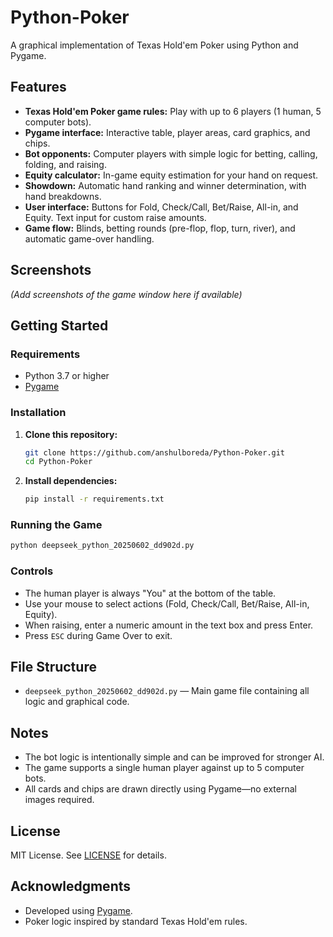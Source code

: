 # Python-Poker

A graphical implementation of Texas Hold'em Poker using Python and Pygame.

## Features

- **Texas Hold'em Poker game rules:** Play with up to 6 players (1 human, 5 computer bots).
- **Pygame interface:** Interactive table, player areas, card graphics, and chips.
- **Bot opponents:** Computer players with simple logic for betting, calling, folding, and raising.
- **Equity calculator:** In-game equity estimation for your hand on request.
- **Showdown:** Automatic hand ranking and winner determination, with hand breakdowns.
- **User interface:** Buttons for Fold, Check/Call, Bet/Raise, All-in, and Equity. Text input for custom raise amounts.
- **Game flow:** Blinds, betting rounds (pre-flop, flop, turn, river), and automatic game-over handling.

## Screenshots

*(Add screenshots of the game window here if available)*

## Getting Started

### Requirements

- Python 3.7 or higher
- [Pygame](https://www.pygame.org/)

### Installation

1. **Clone this repository:**
   ```bash
   git clone https://github.com/anshulboreda/Python-Poker.git
   cd Python-Poker
   ```

2. **Install dependencies:**
   ```bash
   pip install -r requirements.txt
   ```

### Running the Game

```bash
python deepseek_python_20250602_dd902d.py
```

### Controls

- The human player is always "You" at the bottom of the table.
- Use your mouse to select actions (Fold, Check/Call, Bet/Raise, All-in, Equity).
- When raising, enter a numeric amount in the text box and press Enter.
- Press `ESC` during Game Over to exit.

## File Structure

- `deepseek_python_20250602_dd902d.py` — Main game file containing all logic and graphical code.

## Notes

- The bot logic is intentionally simple and can be improved for stronger AI.
- The game supports a single human player against up to 5 computer bots.
- All cards and chips are drawn directly using Pygame—no external images required.

## License

MIT License. See [LICENSE](LICENSE) for details.

## Acknowledgments

- Developed using [Pygame](https://www.pygame.org/).
- Poker logic inspired by standard Texas Hold'em rules.
